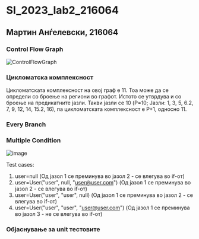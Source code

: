 # SI_2023_lab2_216064
## Мартин Анѓелевски, 216064

### Control Flow Graph
![ControlFlowGraph](https://github.com/angjelevski/SI_2023_lab2_216064/assets/69772757/b6129447-c228-4053-8e15-1ec288ab1857)
### Цикломатска комплексност
Цикломатската комплексност на овој граф е 11. Тоа може да се определи со броење на региони во графот. Истото се утврдува и со броење на предикатните јазли. Такви јазли се 10 (P=10; Јазли: 1, 3, 5, 6.2, 7, 9, 12, 14, 15.2, 16), па цикломатската комплексност е P+1, односно 11.
### Every Branch
### Multiple Condition
![image](https://github.com/angjelevski/SI_2023_lab2_216064/assets/69772757/11a78256-11dc-44fb-a29a-94eaec1f18c6)

Test cases:
1. user=null (Од јазол 1 се преминува во јазол 2 - се влегува во if-от)
2. user=User("user", null, "user@user.com") (Од јазол 1 се преминува во јазол 2 - се влегува во if-от)
3. user=User("user", "user", null) (Од јазол 1 се преминува во јазол 2 - се влегува во if-от)
4. user=User("user", "user", "user@user.com") (Од јазол 1 се преминува во јазол 3 - не се влегува во if-от)
### Објаснување за unit тестовите
